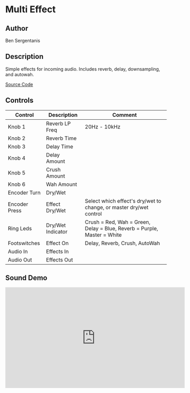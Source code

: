 # Multi Effect

## Author

Ben Sergentanis

## Description
Simple effects for incoming audio. Includes reverb, delay, downsampling, and autowah.  

[Source Code](https://github.com/electro-smith/DaisyExamples/tree/master/petal/MultiEffect)

## Controls
| Control | Description | Comment |
| --- | --- | --- |
| Knob 1 | Reverb LP Freq | 20Hz - 10kHz |
| Knob 2 | Reverb Time |  |
| Knob 3 | Delay Time |  |
| Knob 4 | Delay Amount |  |
| Knob 5 | Crush Amount |  |
| Knob 6 | Wah Amount |  |
| Encoder Turn | Dry/Wet | |
| Encoder Press | Effect Dry/Wet | Select which effect's dry/wet to change, or master dry/wet control |
| Ring Leds | Dry/Wet Indicator | Crush = Red, Wah = Green, Delay = Blue, Reverb = Purple, Master = White |
| Footswitches | Effect On | Delay, Reverb, Crush, AutoWah |
| Audio In | Effects In | |
| Audio Out | Effects Out | |






## Sound Demo

<iframe width="560" height="315" src="https://www.youtube.com/embed/MzivmxIsOcY" frameborder="0" allow="accelerometer; autoplay; clipboard-write; encrypted-media; gyroscope; picture-in-picture" allowfullscreen></iframe>